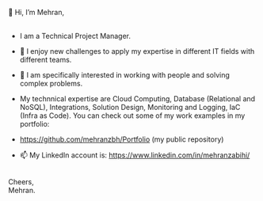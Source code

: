 👋 Hi, I’m Mehran,  
<br>
- I am a Technical Project Manager. 
- 👀 I enjoy new challenges to apply my expertise in different IT fields with different teams.

- 🌱 I am specifically interested in working with people and solving complex problems.
- My technnical expertise are Cloud Computing, Database (Relational and NoSQL), Integrations, Solution Design, Monitoring and Logging, IaC (Infra as Code). You can check out some of my work examples in my portfolio:
- https://github.com/mehranzbh/Portfolio (my public repository)

- 📫 My LinkedIn account is: https://www.linkedin.com/in/mehranzabihi/
<br>
Cheers,
<br> 
Mehran.

<!---
mehranzbh/mehranzbh is a ✨ special ✨ repository because its `README.md` (this file) appears on your GitHub profile.
You can click the Preview link to take a look at your changes.
--->
